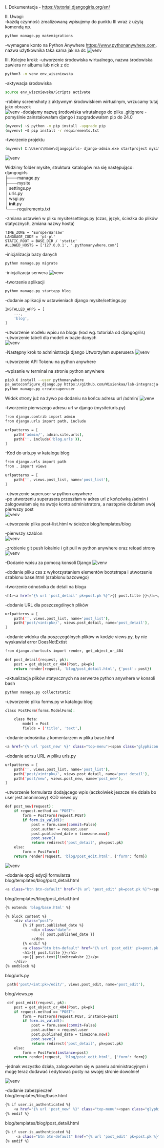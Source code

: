 I. Dokumentacja - https://tutorial.djangogirls.org/en/

II. Uwagi:  
-każdą czynność zrealizowaną wpisujemy do punktu III wraz z użytą komendą np.

```bash
python manage.py makemigrations
```

-wymagane konto na Python Anywhere https://www.pythonanywhere.com, nazwa użytkownika taka sama jak na dc
![venv](screen-shot-pythonan.png)

III. Kolejne kroki:
-utworzenie środowiska wirtualnego, nazwa środowiska zawiera nr albumu lub nick z dc

```bash
python3 -m venv env_wiszniewska
```

-aktywacja środowiska

```bash
source env_wiszniewska/Scripts activate
```

-robimy screenshoty z aktywnym środowiskiem wirtualnym, wrzucamy tutaj jako obrazek  
![venv](screen-shot-env.png)
-dodajemy nazwę środowiska wirutalnego do pliku .gitignore
-pomyślnie zainstalowałam django i zupgradowałam pip do 24.0

```bash
(myvenv) ~$ python -m pip install -upgrade pip
(myvenv) ~$ pip install -r requirements.txt
```

-tworzenie projektu

```bash
(myvenv) C:\Users\Name\djangogirls> django-admin.exe startproject mysite .
```

![venv](screen-shot-django.png)

Widzimy folder mysite, struktura katalogów ma się następująco:  
djangogirls  
├───manage.py  
├───mysite  
│ settings.py  
│ urls.py  
│ wsgi.py  
│ **init**.py  
└───requirements.txt

-zmiana ustawień w pliku mysite/settings.py (czas, język, ścieżka do plików statycznych, zmiana nazwy hosta)

```
TIME_ZONE = 'Europe/Warsaw'
LANGUAGE_CODE = 'pl-pl'
STATIC_ROOT = BASE_DIR / 'static'
ALLOWED_HOSTS = ['127.0.0.1', '.pythonanywhere.com']
```

-inicjalizacja bazy danych

```bash
python manage.py migrate
```

-inicjalizacja serwera
![venv](screen-shot-serverinit.png)

-tworzenie aplikacji

```bash
python manage.py startapp blog
```

-dodanie aplikacji w ustawieniach django mysite/settings.py

```bash
INSTALLED_APPS = [
    ...,
    'blog',
]
```

-utworzenie modelu wpisu na blogu (kod wg. tutoriala od djangogrils)  
-utworzenie tabeli dla modeli w bazie danych  
![venv](screen-shot-databaseok.png)

-Następny krok to administracja django
Utworzyłam superusera
![venv](screen-shot-superuser.png)

-utworzenie API Tokenu na python anywhere

-wpisanie w terminal na stronie python anywhere

```bash
pip3.6 install --user pythonanywhere
pa_autoconfigure_django.py https://github.com/Wisienkaa/lab-integracja-systemow-wiszniewska.git
python manage.py createsuperuser
```

Widok strony już na żywo po dodaniu na końcu adresu url /admin/
![venv](screen-shot-page.png)

-tworzenie pierwszego adresu url w django (mysite/urls.py)

```bash
from django.contrib import admin
from django.urls import path, include

urlpatterns = [
    path('admin/', admin.site.urls),
    path('', include('blog.urls')),
]
```

-Kod do urls.py w katalogu blog

```bash
from django.urls import path
from . import views

urlpatterns = [
    path('', views.post_list, name='post_list'),
]
```

-utworzenie superuser w python anywhere  
-po utworzeniu superusera przeszłam w adres url z końcówką /admin i zalogowałam się na swoje konto administratora, a następnie dodałam swój pierwszy post  
![venv](screen-shot-chomik.png)

-utworzenie pliku post-list.html w ścieżce blog/templates/blog

-pierwszy szablon  
![venv](screen-shot-itworks.png)

-zrobienie git push lokalnie i git pull w python anywhere oraz reload strony  
 ![venv](screen-shot-papage.png)

-Dodanie wpisu za pomocą konsoli Django
![venv](screen-shot-djangopost.png)

-dodanie pliku css z wykorzystaniem elementów bootstrapa i utworzenie szablonu base.html (szablonu bazowego)

-tworzenie odnośnika do detali na blogu

```bash
<h1><a href="{% url 'post_detail' pk=post.pk %}">{{ post.title }}</a></h1>
```

-dodanie URL dla poszczególnych plików

```bash
urlpatterns = [
    path('', views.post_list, name='post_list'),
    path('post/<int:pk>/', views.post_detail, name='post_detail'),
]
```

-dodanie widoku dla poszczególnych plików w kodzie views.py, by nie wyskawiał error DoesNotExtist

```bash
from django.shortcuts import render, get_object_or_404

def post_detail(request, pk):
    post = get_object_or_404(Post, pk=pk)
    return render(request, 'blog/post_detail.html', {'post': post})
```

-aktualizacja plików statyscznych na serwerze python anywhere w konsoli bash

```bash
python manage.py collectstatic
```

-utworzenie pliku forms.py w katalogu blog

```bash
class PostForm(forms.ModelForm):

    class Meta:
        model = Post
        fields = ('title', 'text',)
```

-dodanie odnośnika z komentarzem w pliku base.html

```bash
<a href="{% url 'post_new' %}" class="top-menu"><span class="glyphicon glyphicon-plus"></span></a>
```

-dodanie adrsu URL w pliku urls.py

```bash
urlpatterns = [
    path('', views.post_list, name='post_list'),
    path('post/<int:pk>/', views.post_detail, name='post_detail'),
    path('post/new', views.post_new, name='post_new'),
]
```

-utworzenie formularza dodającego wpis (aczkolwiek jeszcze nie działa bo user jest anonimowy)
KOD views.py

```bash
def post_new(request):
    if request.method == "POST":
        form = PostForm(request.POST)
        if form.is_valid():
            post = form.save(commit=False)
            post.author = request.user
            post.published_date = timezone.now()
            post.save()
            return redirect('post_detail', pk=post.pk)
    else:
        form = PostForm()
    return render(request, 'blog/post_edit.html', {'form': form})
```

![venv](screen-shot-anon.png)

-dodanie opcji edycji formularza  
blog/templates/blog/post_detail.html

```bash
<a class="btn btn-default" href="{% url 'post_edit' pk=post.pk %}"><span class="glyphicon glyphicon-pencil"></span></a>
```

blog/templates/blog/post_detail.html

```bash
{% extends 'blog/base.html' %}

{% block content %}
    <div class="post">
        {% if post.published_date %}
            <div class="date">
                {{ post.published_date }}
            </div>
        {% endif %}
        <a class="btn btn-default" href="{% url 'post_edit' pk=post.pk %}"><span class="glyphicon glyphicon-pencil"></span></a>
        <h1>{{ post.title }}</h1>
        <p>{{ post.text|linebreaksbr }}</p>
    </div>
{% endblock %}
```

blog/urls.py

```bash
 path('post/<int:pk>/edit/', views.post_edit, name='post_edit'),
```

blog/views.py

```bash
 def post_edit(request, pk):
    post = get_object_or_404(Post, pk=pk)
    if request.method == "POST":
        form = PostForm(request.POST, instance=post)
        if form.is_valid():
            post = form.save(commit=False)
            post.author = request.user
            post.published_date = timezone.now()
            post.save()
            return redirect('post_detail', pk=post.pk)
    else:
        form = PostForm(instance=post)
    return render(request, 'blog/post_edit.html', {'form': form})
```

-jednak wszystko działa, zalogowałam się w panelu administracyjnym i mogę teraz dodawać i edytować posty na swojej stronie dowolnie!

![venv](screen-shot-work.png)

-dodanie zabezpieczeń  
blog/templates/blog/base.html

```bash
{% if user.is_authenticated %}
    <a href="{% url 'post_new' %}" class="top-menu"><span class="glyphicon glyphicon-plus"></span></a>
{% endif %}
```

blog/templates/blog/post_detail.html

```bash
{% if user.is_authenticated %}
     <a class="btn btn-default" href="{% url 'post_edit' pk=post.pk %}"><span class="glyphicon glyphicon-pencil"></span></a>
{% endif %}
```
